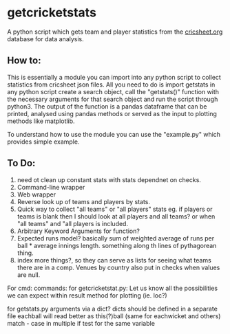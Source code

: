 # getcricketstats
A python script which gets team and player statistics from the [cricsheet.org](https://cricsheet.org/) database for data analysis.

## How to:
This is essentially a module you can import into any python script to collect statistics from cricsheet json files. All you need to do is import getstats in any python script create a search object, call the "getstats()" function with the necessary arguments for that search object and run the script through python3. The output of the function is a pandas dataframe that can be printed, analysed using pandas methods or served as the input to plotting methods like matplotlib.

To understand how to use the module you can use the "example.py" which provides simple example.


## To Do:
1. need ot clean up constant stats with stats dependnet on checks.
1. Command-line wrapper
2. Web wrapper
3. Reverse look up of teams and players by stats.
6. Quick way to collect "all teams" or "all players" stats eg. if players or teams is blank then I should look at all players and all teams? or when "all teams" and "all players is included.
7. Arbitrary Keyword Arguments for function?
9. Expected runs model? basically sum of weighted average of runs per ball * average innings length. something along th lines of pythagorean thing.
10. index more things?, so they can serve as lists for seeing what teams there are in a comp. Venues by country also put in checks when values are null.

For cmd:
commands:
for getcricketstat.py:
Let us know all the possibilities we can expect within result method for plotting (ie. loc?)

for getstats.py
arguments via a dict?
dicts should be defined in a separate file
eachball will read better as this(?)ball (same for eachwicket and others)
match - case in multiple if test for the same variable